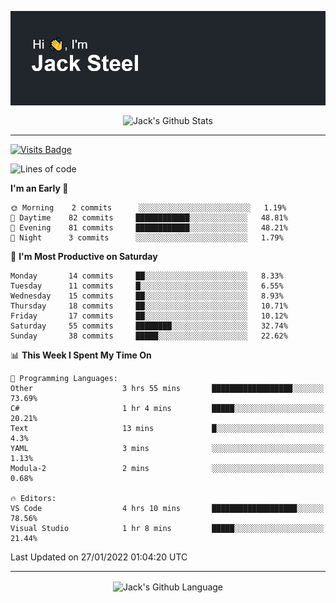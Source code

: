 <p align="center">
  <img align="center" src="https://github.com/JackSteel97/JackSteel97/blob/main/header.png?raw=true" alt="Hi, I'm Jack Steel" /> 
 </p>
<p align="center">
 <img align="center" src="https://github-readme-stats.vercel.app/api?username=jacksteel97&show_icons=true&count_private=true&theme=dracula" alt="Jack's Github Stats" /> 
</p>

<hr/>

[![Visits Badge](https://badges.pufler.dev/visits/JackSteel97/JackSteel97?color=blue&label=Profile%20Visits)](https://github.com/JackSteel97)
<!--START_SECTION:waka-->
![Lines of code](https://img.shields.io/badge/From%20Hello%20World%20I%27ve%20Written-903%20Thousand%20lines%20of%20code-blue)

**I'm an Early 🐤** 

```text
🌞 Morning    2 commits      ░░░░░░░░░░░░░░░░░░░░░░░░░   1.19% 
🌆 Daytime    82 commits     ████████████░░░░░░░░░░░░░   48.81% 
🌃 Evening    81 commits     ████████████░░░░░░░░░░░░░   48.21% 
🌙 Night      3 commits      ░░░░░░░░░░░░░░░░░░░░░░░░░   1.79%

```
📅 **I'm Most Productive on Saturday** 

```text
Monday       14 commits     ██░░░░░░░░░░░░░░░░░░░░░░░   8.33% 
Tuesday      11 commits     █░░░░░░░░░░░░░░░░░░░░░░░░   6.55% 
Wednesday    15 commits     ██░░░░░░░░░░░░░░░░░░░░░░░   8.93% 
Thursday     18 commits     ██░░░░░░░░░░░░░░░░░░░░░░░   10.71% 
Friday       17 commits     ██░░░░░░░░░░░░░░░░░░░░░░░   10.12% 
Saturday     55 commits     ████████░░░░░░░░░░░░░░░░░   32.74% 
Sunday       38 commits     █████░░░░░░░░░░░░░░░░░░░░   22.62%

```


📊 **This Week I Spent My Time On** 

```text
💬 Programming Languages: 
Other                    3 hrs 55 mins       ██████████████████░░░░░░░   73.69% 
C#                       1 hr 4 mins         █████░░░░░░░░░░░░░░░░░░░░   20.21% 
Text                     13 mins             █░░░░░░░░░░░░░░░░░░░░░░░░   4.3% 
YAML                     3 mins              ░░░░░░░░░░░░░░░░░░░░░░░░░   1.13% 
Modula-2                 2 mins              ░░░░░░░░░░░░░░░░░░░░░░░░░   0.68%

🔥 Editors: 
VS Code                  4 hrs 10 mins       ███████████████████░░░░░░   78.56% 
Visual Studio            1 hr 8 mins         █████░░░░░░░░░░░░░░░░░░░░   21.44%

```


 Last Updated on 27/01/2022 01:04:20 UTC
<!--END_SECTION:waka-->

<hr/>

<p align="center">
    <img align="center" src="https://github-readme-stats.vercel.app/api/top-langs/?username=jacksteel97&langs_count=10&layout=compact&theme=dracula" alt="Jack's Github Language" /> 
</p>
